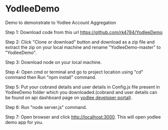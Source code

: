 # YodleeDemo
Demo to demonstrate  to Yodlee Account Aggregation

Step 1: Download code from this url https://github.com/rk4784/YodleeDemo

Step 2: Click "Clone or download" button and download as a zip file and extract the zip on your local machine and rename "YodleeDemo-master" to "YodleeDemo".

Step 3: Download node on your local machine.

Step 4: Open cmd or terminal and go to project location using "cd" command then Run "npm install" command.

Step 5: Put your cobrand details and user details in Config.js file present in YodleeDemo folder which you downloaded.(cobrand and user details can be found on api dashboard page on <a href="https://developer.yodlee.com/api-dashboard">yodlee developer portal</a>).

Step 6:  Run "node server.js" command.

Step 7: Open browser and  click <a href="http://localhost:3000" target="_blank">http://localhost:3000</a>. This will open yodlee demo app for you.

